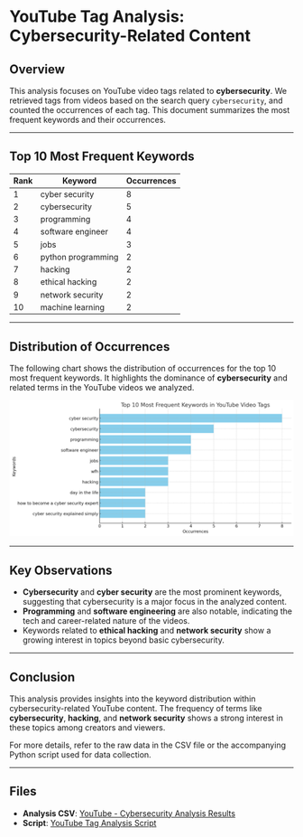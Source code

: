 # YouTube Tag Analysis: Cybersecurity-Related Content

## Overview
This analysis focuses on YouTube video tags related to **cybersecurity**. We retrieved tags from videos based on the search query `cybersecurity`, and counted the occurrences of each tag. This document summarizes the most frequent keywords and their occurrences.

---

## Top 10 Most Frequent Keywords

| Rank | Keyword               | Occurrences |
|------|-----------------------|-------------|
| 1    | cyber security         | 8           |
| 2    | cybersecurity          | 5           |
| 3    | programming            | 4           |
| 4    | software engineer      | 4           |
| 5    | jobs                   | 3           |
| 6    | python programming     | 2           |
| 7    | hacking                | 2           |
| 8    | ethical hacking        | 2           |
| 9    | network security       | 2           |
| 10   | machine learning       | 2           |

---

## Distribution of Occurrences
The following chart shows the distribution of occurrences for the top 10 most frequent keywords. It highlights the dominance of **cybersecurity** and related terms in the YouTube videos we analyzed.

![Top 10 Keywords Distribution](../images/youtube.png)


---

## Key Observations
- **Cybersecurity** and **cyber security** are the most prominent keywords, suggesting that cybersecurity is a major focus in the analyzed content.
- **Programming** and **software engineering** are also notable, indicating the tech and career-related nature of the videos.
- Keywords related to **ethical hacking** and **network security** show a growing interest in topics beyond basic cybersecurity.

---

## Conclusion
This analysis provides insights into the keyword distribution within cybersecurity-related YouTube content. The frequency of terms like **cybersecurity**, **hacking**, and **network security** shows a strong interest in these topics among creators and viewers.

For more details, refer to the raw data in the CSV file or the accompanying Python script used for data collection.

---

## Files
- **Analysis CSV**: [YouTube - Cybersecurity Analysis Results](path-to-your-csv-file.csv)
- **Script**: [YouTube Tag Analysis Script](link-to-your-script-file)
